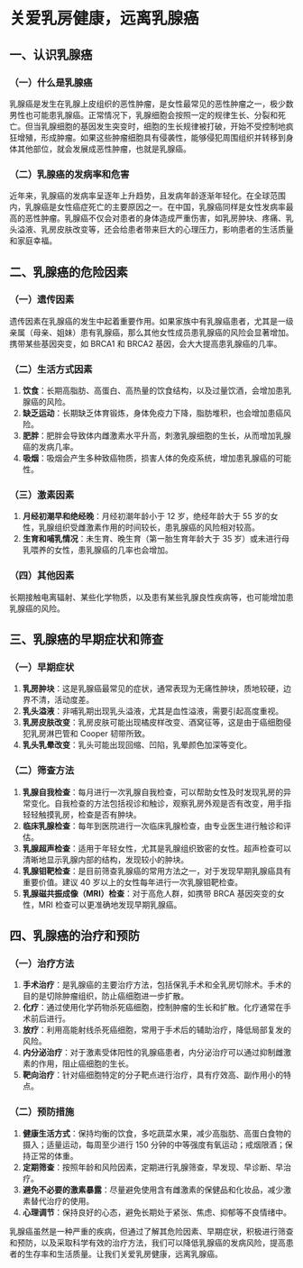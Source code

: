 # 关爱乳房健康，远离乳腺癌

## 一、认识乳腺癌
### （一）什么是乳腺癌
乳腺癌是发生在乳腺上皮组织的恶性肿瘤，是女性最常见的恶性肿瘤之一，极少数男性也可能患乳腺癌。正常情况下，乳腺细胞会按照一定的规律生长、分裂和死亡。但当乳腺细胞的基因发生突变时，细胞的生长规律被打破，开始不受控制地疯狂增殖，形成肿瘤。如果这些肿瘤细胞具有侵袭性，能够侵犯周围组织并转移到身体其他部位，就会发展成恶性肿瘤，也就是乳腺癌。

### （二）乳腺癌的发病率和危害
近年来，乳腺癌的发病率呈逐年上升趋势，且发病年龄逐渐年轻化。在全球范围内，乳腺癌是女性癌症死亡的主要原因之一。在中国，乳腺癌同样是女性发病率最高的恶性肿瘤。乳腺癌不仅会对患者的身体造成严重伤害，如乳房肿块、疼痛、乳头溢液、乳房皮肤改变等，还会给患者带来巨大的心理压力，影响患者的生活质量和家庭幸福。

## 二、乳腺癌的危险因素
### （一）遗传因素
遗传因素在乳腺癌的发生中起着重要作用。如果家族中有乳腺癌患者，尤其是一级亲属（母亲、姐妹）患有乳腺癌，那么其他女性成员患乳腺癌的风险会显著增加。携带某些基因突变，如 BRCA1 和 BRCA2 基因，会大大提高患乳腺癌的几率。

### （二）生活方式因素
1. **饮食**：长期高脂肪、高蛋白、高热量的饮食结构，以及过量饮酒，会增加患乳腺癌的风险。
2. **缺乏运动**：长期缺乏体育锻炼，身体免疫力下降，脂肪堆积，也会增加患癌风险。
3. **肥胖**：肥胖会导致体内雌激素水平升高，刺激乳腺细胞的生长，从而增加乳腺癌的发病几率。
4. **吸烟**：吸烟会产生多种致癌物质，损害人体的免疫系统，增加患乳腺癌的可能性。

### （三）激素因素
1. **月经初潮早和绝经晚**：月经初潮年龄小于 12 岁，绝经年龄大于 55 岁的女性，乳腺组织受雌激素作用的时间较长，患乳腺癌的风险相对较高。
2. **生育和哺乳情况**：未生育、晚生育（第一胎生育年龄大于 35 岁）或未进行母乳喂养的女性，患乳腺癌的几率也会增加。

### （四）其他因素
长期接触电离辐射、某些化学物质，以及患有某些乳腺良性疾病等，也可能增加患乳腺癌的风险。

## 三、乳腺癌的早期症状和筛查
### （一）早期症状
1. **乳房肿块**：这是乳腺癌最常见的症状，通常表现为无痛性肿块，质地较硬，边界不清，活动度差。
2. **乳头溢液**：非哺乳期出现乳头溢液，尤其是血性溢液，需要引起高度重视。
3. **乳房皮肤改变**：乳房皮肤可能出现橘皮样改变、酒窝征等，这是由于癌细胞侵犯乳房淋巴管和 Cooper 韧带所致。
4. **乳头乳晕改变**：乳头可能出现回缩、凹陷，乳晕颜色加深等变化。

### （二）筛查方法
1. **乳腺自我检查**：每月进行一次乳腺自我检查，可以帮助女性及时发现乳房的异常变化。自我检查的方法包括视诊和触诊，观察乳房外观是否有改变，用手指轻轻触摸乳房，检查是否有肿块。
2. **临床乳腺检查**：每年到医院进行一次临床乳腺检查，由专业医生进行触诊和评估。
3. **乳腺超声检查**：适用于年轻女性，尤其是乳腺组织致密的女性。超声检查可以清晰地显示乳腺内部的结构，发现较小的肿块。
4. **乳腺钼靶检查**：是目前筛查乳腺癌的常用方法之一，对于发现早期乳腺癌具有重要价值。建议 40 岁以上的女性每年进行一次乳腺钼靶检查。
5. **乳腺磁共振成像（MRI）检查**：对于高危人群，如携带 BRCA 基因突变的女性，MRI 检查可以更准确地发现早期乳腺癌。

## 四、乳腺癌的治疗和预防
### （一）治疗方法
1. **手术治疗**：是乳腺癌的主要治疗方法，包括保乳手术和全乳房切除术。手术的目的是切除肿瘤组织，防止癌细胞进一步扩散。
2. **化疗**：通过使用化学药物杀死癌细胞，控制肿瘤的生长和扩散。化疗通常在手术前后进行。
3. **放疗**：利用高能射线杀死癌细胞，常用于手术后的辅助治疗，降低局部复发的风险。
4. **内分泌治疗**：对于激素受体阳性的乳腺癌患者，内分泌治疗可以通过抑制雌激素的作用，阻止癌细胞的生长。
5. **靶向治疗**：针对癌细胞特定的分子靶点进行治疗，具有疗效高、副作用小的特点。

### （二）预防措施
1. **健康生活方式**：保持均衡的饮食，多吃蔬菜水果，减少高脂肪、高蛋白食物的摄入；适量运动，每周至少进行 150 分钟的中等强度有氧运动；戒烟限酒；保持正常的体重。
2. **定期筛查**：按照年龄和风险因素，定期进行乳腺筛查，早发现、早诊断、早治疗。
3. **避免不必要的激素暴露**：尽量避免使用含有雌激素的保健品和化妆品，减少激素替代治疗的使用。
4. **心理调节**：保持良好的心态，避免长期处于紧张、焦虑、抑郁等不良情绪中。

乳腺癌虽然是一种严重的疾病，但通过了解其危险因素、早期症状，积极进行筛查和预防，以及采取科学有效的治疗方法，我们可以降低乳腺癌的发病风险，提高患者的生存率和生活质量。让我们关爱乳房健康，远离乳腺癌。 